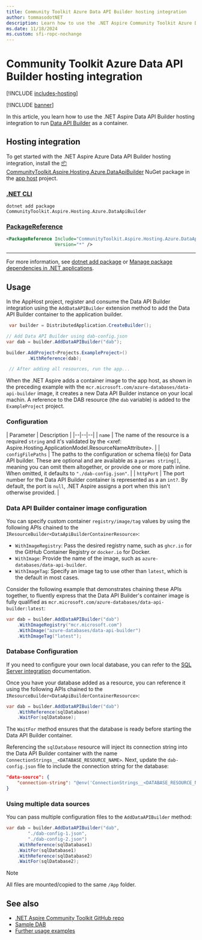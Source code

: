 ```yaml
---
title: Community Toolkit Azure Data API Builder hosting integration
author: tommasodotNET
description: Learn how to use the .NET Aspire Community Toolkit Azure Data API Builder hosting integration to host DAB as a container.
ms.date: 11/18/2024
ms.custom: sfi-ropc-nochange
---
```


# Community Toolkit Azure Data API Builder hosting integration

[!INCLUDE [includes-hosting](../includes/includes-hosting.md)]

[!INCLUDE [banner](includes/banner.md)]

In this article, you learn how to use the .NET Aspire Data API Builder hosting integration to run [Data API Builder](/azure/data-api-builder/overview) as a container.

## Hosting integration

To get started with the .NET Aspire Azure Data API Builder hosting integration, install the [📦 CommunityToolkit.Aspire.Hosting.Azure.DataApiBuilder](https://nuget.org/packages/CommunityToolkit.Aspire.Hosting.Azure.DataApiBuilder) NuGet package in the [app host](xref:dotnet/aspire/app-host) project.

### [.NET CLI](#tab/dotnet-cli)

```dotnetcli
dotnet add package CommunityToolkit.Aspire.Hosting.Azure.DataApiBuilder
```

### [PackageReference](#tab/package-reference)

```xml
<PackageReference Include="CommunityToolkit.Aspire.Hosting.Azure.DataApiBuilder"
                  Version="*" />
```

---

For more information, see [dotnet add package](/dotnet/core/tools/dotnet-add-package) or [Manage package dependencies in .NET applications](/dotnet/core/tools/dependencies).

## Usage

 In the AppHost project, register and consume the Data API Builder integration using the `AddDataAPIBuilder` extension method to add the Data API Builder container to the application builder.

```csharp
 var builder = DistributedApplication.CreateBuilder(); 

// Add Data API Builder using dab-config.json 
var dab = builder.AddDataAPIBuilder("dab");

builder.AddProject<Projects.ExampleProject>() 
        .WithReference(dab); 

 // After adding all resources, run the app... 
```

When the .NET Aspire adds a container image to the app host, as shown in the preceding example with the `mcr.microsoft.com/azure-databases/data-api-builder` image, it creates a new Data API Builder instance on your local machin. A reference to the DAB resource (the `dab` variable) is added to the `ExampleProject` project.

### Configuration

| Parameter | Description |
|--|--|--|
| `name` | The name of the resource is a required `string` and it's validated by the <xref: Aspire.Hosting.ApplicationModel.ResourceNameAttribute>. |
| `configFilePaths` | The paths to the configuration or schema file(s) for Data API builder. These are optional and are available as a `params string[]`, meaning you can omit them altogether, or provide one or more path inline. When omitted, it defaults to `"./dab-config.json"`. |
| `httpPort` | The port number for the Data API Builder container is represented as a an `int?`. By default, the port is `null`, .NET Aspire assigns a port when this isn't otherwise provided. |

### Data API Builder container image configuration

You can specify custom container `registry/image/tag` values by using the following APIs chained to the `IResourceBuilder<DataApiBuilderContainerResource>`:

- `WithImageRegistry`: Pass the desired registry name, such as `ghcr.io` for the GitHub Container Registry or `docker.io` for Docker.
- `WithImage`: Provide the name of the image, such as `azure-databases/data-api-builder`.
- `WithImageTag`: Specify an image tag to use other than `latest`, which is the default in most cases.

Consider the following example that demonstrates chaining these APIs together, to fluently express that the Data API Builder's container image is fully qualified as `mcr.microsoft.com/azure-databases/data-api-builder:latest`:

```csharp
var dab = builder.AddDataAPIBuilder("dab")
    .WithImageRegistry("mcr.microsoft.com")
    .WithImage("azure-databases/data-api-builder")
    .WithImageTag("latest");
```

### Database Configuration

If you need to configure your own local database, you can refer to the [SQL Server integration](../database/sql-server-integration.md) documentation.

Once you have your database added as a resource, you can reference it using the following APIs chained to the `IResourceBuilder<DataApiBuilderContainerResource>`:

```csharp
var dab = builder.AddDataAPIBuilder("dab")
    .WithReference(sqlDatabase)
    .WaitFor(sqlDatabase);
```

The `WaitFor` method ensures that the database is ready before starting the Data API Builder container.

Referencing the `sqlDatabase` resource will inject its connection string into the Data API Builder container with the name `ConnectionStrings__<DATABASE_RESOURCE_NAME>`.
Next, update the `dab-config.json` file to include the connection string for the database:

```json
"data-source": {
    "connection-string": "@env('ConnectionStrings__<DATABASE_RESOURCE_NAME>')",
}
```

### Using multiple data sources

You can pass multiple configuration files to the `AddDataAPIBuilder` method:

```csharp
var dab = builder.AddDataAPIBuilder("dab", 
        "./dab-config-1.json", 
        "./dab-config-2.json")
    .WithReference(sqlDatabase1)
    .WaitFor(sqlDatabase1)
    .WithReference(sqlDatabase2)
    .WaitFor(sqlDatabase2);
```

> [!NOTE]
> All files are mounted/copied to the same `/App` folder.

## See also

- [.NET Aspire Community Toolkit GitHub repo](https://github.com/CommunityToolkit/Aspire)
- [Sample DAB](https://github.com/CommunityToolkit/Aspire/tree/main/examples/data-api-builder)
- [Further usage examples](https://github.com/CommunityToolkit/Aspire/blob/main/src/CommunityToolkit.Aspire.Hosting.Azure.DataApiBuilder/README.md#usage)
